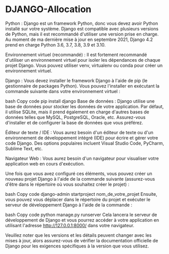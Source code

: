 # DJANGO-Allocation

Python : Django est un framework Python, donc vous devez avoir Python installé sur votre système. Django est compatible avec plusieurs versions de Python, mais il est recommandé d'utiliser une version prise en charge. Au moment de ma dernière mise à jour en septembre 2021, Django 4.2 prend en charge Python 3.6, 3.7, 3.8, 3.9 et 3.10.

Environnement virtuel (recommandé) : Il est fortement recommandé d'utiliser un environnement virtuel pour isoler les dépendances de chaque projet Django. Vous pouvez utiliser venv, virtualenv ou conda pour créer un environnement virtuel.

Django : Vous devez installer le framework Django à l'aide de pip (le gestionnaire de packages Python). Vous pouvez l'installer en exécutant la commande suivante dans votre environnement virtuel :

bash
Copy code
pip install django
Base de données : Django utilise une base de données pour stocker les données de votre application. Par défaut, il utilise SQLite, mais il prend également en charge d'autres bases de données telles que MySQL, PostgreSQL, Oracle, etc. Assurez-vous d'installer et de configurer la base de données que vous préférez.

Éditeur de texte / IDE : Vous aurez besoin d'un éditeur de texte ou d'un environnement de développement intégré (IDE) pour écrire et gérer votre code Django. Des options populaires incluent Visual Studio Code, PyCharm, Sublime Text, etc.

Navigateur Web : Vous aurez besoin d'un navigateur pour visualiser votre application web en cours d'exécution.

Une fois que vous avez configuré ces éléments, vous pouvez créer un nouveau projet Django à l'aide de la commande suivante (assurez-vous d'être dans le répertoire où vous souhaitez créer le projet) :

bash
Copy code
django-admin startproject nom_de_votre_projet
Ensuite, vous pouvez vous déplacer dans le répertoire du projet et exécuter le serveur de développement Django à l'aide de la commande :

bash
Copy code
python manage.py runserver
Cela lancera le serveur de développement de Django et vous pourrez accéder à votre application en utilisant l'adresse http://127.0.0.1:8000/ dans votre navigateur.

Veuillez noter que les versions et les détails peuvent changer avec les mises à jour, alors assurez-vous de vérifier la documentation officielle de Django pour les exigences spécifiques à la version que vous utilisez.
